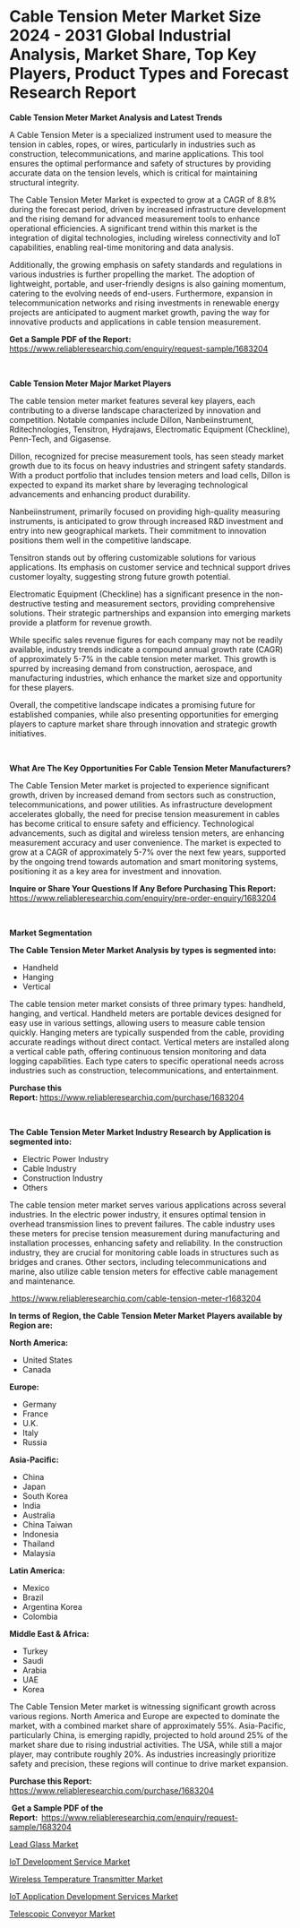 <p><h1>Cable Tension Meter Market Size 2024 - 2031 Global Industrial Analysis, Market Share, Top Key Players, Product Types and Forecast Research Report</h1></p><p><strong>Cable Tension Meter Market Analysis and Latest Trends</strong></p>
<p><p>A Cable Tension Meter is a specialized instrument used to measure the tension in cables, ropes, or wires, particularly in industries such as construction, telecommunications, and marine applications. This tool ensures the optimal performance and safety of structures by providing accurate data on the tension levels, which is critical for maintaining structural integrity.</p><p>The Cable Tension Meter Market is expected to grow at a CAGR of 8.8% during the forecast period, driven by increased infrastructure development and the rising demand for advanced measurement tools to enhance operational efficiencies. A significant trend within this market is the integration of digital technologies, including wireless connectivity and IoT capabilities, enabling real-time monitoring and data analysis. </p><p>Additionally, the growing emphasis on safety standards and regulations in various industries is further propelling the market. The adoption of lightweight, portable, and user-friendly designs is also gaining momentum, catering to the evolving needs of end-users. Furthermore, expansion in telecommunication networks and rising investments in renewable energy projects are anticipated to augment market growth, paving the way for innovative products and applications in cable tension measurement.</p></p>
<p><strong>Get a Sample PDF of the Report:&nbsp;</strong> <a href="https://www.reliableresearchiq.com/enquiry/request-sample/1683204?utm_campaign=1461&utm_medium=2&utm_source=Github&utm_content=ia&utm_term=15102024&utm_id=cable-tension-meter">https://www.reliableresearchiq.com/enquiry/request-sample/1683204</a></p>
<p>&nbsp;</p>
<p><strong>Cable Tension Meter Major Market Players</strong></p>
<p><p>The cable tension meter market features several key players, each contributing to a diverse landscape characterized by innovation and competition. Notable companies include Dillon, Nanbeiinstrument, Rditechnologies, Tensitron, Hydrajaws, Electromatic Equipment (Checkline), Penn-Tech, and Gigasense.</p><p>Dillon, recognized for precise measurement tools, has seen steady market growth due to its focus on heavy industries and stringent safety standards. With a product portfolio that includes tension meters and load cells, Dillon is expected to expand its market share by leveraging technological advancements and enhancing product durability.</p><p>Nanbeiinstrument, primarily focused on providing high-quality measuring instruments, is anticipated to grow through increased R&D investment and entry into new geographical markets. Their commitment to innovation positions them well in the competitive landscape.</p><p>Tensitron stands out by offering customizable solutions for various applications. Its emphasis on customer service and technical support drives customer loyalty, suggesting strong future growth potential.</p><p>Electromatic Equipment (Checkline) has a significant presence in the non-destructive testing and measurement sectors, providing comprehensive solutions. Their strategic partnerships and expansion into emerging markets provide a platform for revenue growth.</p><p>While specific sales revenue figures for each company may not be readily available, industry trends indicate a compound annual growth rate (CAGR) of approximately 5-7% in the cable tension meter market. This growth is spurred by increasing demand from construction, aerospace, and manufacturing industries, which enhance the market size and opportunity for these players.</p><p>Overall, the competitive landscape indicates a promising future for established companies, while also presenting opportunities for emerging players to capture market share through innovation and strategic growth initiatives.</p></p>
<p>&nbsp;</p>
<p><strong>What Are The Key Opportunities For Cable Tension Meter Manufacturers?</strong></p>
<p><p>The Cable Tension Meter market is projected to experience significant growth, driven by increased demand from sectors such as construction, telecommunications, and power utilities. As infrastructure development accelerates globally, the need for precise tension measurement in cables has become critical to ensure safety and efficiency. Technological advancements, such as digital and wireless tension meters, are enhancing measurement accuracy and user convenience. The market is expected to grow at a CAGR of approximately 5-7% over the next few years, supported by the ongoing trend towards automation and smart monitoring systems, positioning it as a key area for investment and innovation.</p></p>
<p><strong>Inquire or Share Your Questions If Any Before Purchasing This Report:</strong> <a href="https://www.reliableresearchiq.com/enquiry/pre-order-enquiry/1683204?utm_campaign=1461&utm_medium=2&utm_source=Github&utm_content=ia&utm_term=15102024&utm_id=cable-tension-meter">https://www.reliableresearchiq.com/enquiry/pre-order-enquiry/1683204</a></p>
<p>&nbsp;</p>
<p><strong>Market Segmentation</strong></p>
<p><strong>The Cable Tension Meter Market Analysis by types is segmented into:</strong></p>
<p><ul><li>Handheld</li><li>Hanging</li><li>Vertical</li></ul></p>
<p><p>The cable tension meter market consists of three primary types: handheld, hanging, and vertical. Handheld meters are portable devices designed for easy use in various settings, allowing users to measure cable tension quickly. Hanging meters are typically suspended from the cable, providing accurate readings without direct contact. Vertical meters are installed along a vertical cable path, offering continuous tension monitoring and data logging capabilities. Each type caters to specific operational needs across industries such as construction, telecommunications, and entertainment.</p></p>
<p><strong>Purchase this Report:&nbsp;</strong><a href="https://www.reliableresearchiq.com/purchase/1683204?utm_campaign=1461&utm_medium=2&utm_source=Github&utm_content=ia&utm_term=15102024&utm_id=cable-tension-meter">https://www.reliableresearchiq.com/purchase/1683204</a></p>
<p>&nbsp;</p>
<p><strong>The Cable Tension Meter Market Industry Research by Application is segmented into:</strong></p>
<p><ul><li>Electric Power Industry</li><li>Cable Industry</li><li>Construction Industry</li><li>Others</li></ul></p>
<p><p>The cable tension meter market serves various applications across several industries. In the electric power industry, it ensures optimal tension in overhead transmission lines to prevent failures. The cable industry uses these meters for precise tension measurement during manufacturing and installation processes, enhancing safety and reliability. In the construction industry, they are crucial for monitoring cable loads in structures such as bridges and cranes. Other sectors, including telecommunications and marine, also utilize cable tension meters for effective cable management and maintenance.</p></p>
<p><a href="https://www.reliableresearchiq.com/cable-tension-meter-r1683204?utm_campaign=1461&utm_medium=2&utm_source=Github&utm_content=ia&utm_term=15102024&utm_id=cable-tension-meter">&nbsp;https://www.reliableresearchiq.com/cable-tension-meter-r1683204</a></p>
<p><strong>In terms of Region, the Cable Tension Meter Market Players available by Region are:</strong></p>
<p>
    <p> <strong> North America: </strong>
        <ul>
            <li>United States</li>
            <li>Canada</li>
        </ul>
        </p> 
    <p> <strong> Europe: </strong>
        <ul>
            <li>Germany</li>
            <li>France</li>
            <li>U.K.</li>
            <li>Italy</li>
            <li>Russia</li>
        </ul>
        </p> 
    <p> <strong> Asia-Pacific: </strong>
        <ul>
            <li>China</li>
            <li>Japan</li>
            <li>South Korea</li>
            <li>India</li>
            <li>Australia</li>
            <li>China Taiwan</li>
            <li>Indonesia</li>
            <li>Thailand</li>
            <li>Malaysia</li>
        </ul>
        </p> 
    <p> <strong> Latin America: </strong>
        <ul>
            <li>Mexico</li>
            <li>Brazil</li>
            <li>Argentina Korea</li>
            <li>Colombia</li>
        </ul>
        </p> 
    <p> <strong> Middle East & Africa: </strong>
        <ul>
            <li>Turkey</li>
            <li>Saudi</li>
            <li>Arabia</li>
            <li>UAE</li>
            <li>Korea</li>
        </ul>
    </p>
    </p>
<p><p>The Cable Tension Meter market is witnessing significant growth across various regions. North America and Europe are expected to dominate the market, with a combined market share of approximately 55%. Asia-Pacific, particularly China, is emerging rapidly, projected to hold around 25% of the market share due to rising industrial activities. The USA, while still a major player, may contribute roughly 20%. As industries increasingly prioritize safety and precision, these regions will continue to drive market expansion.</p></p>
<p><strong>Purchase this Report: </strong><a href="https://www.reliableresearchiq.com/purchase/1683204?utm_campaign=1461&utm_medium=2&utm_source=Github&utm_content=ia&utm_term=15102024&utm_id=cable-tension-meter">https://www.reliableresearchiq.com/purchase/1683204</a></p>
<p>&nbsp;<strong>Get a Sample PDF of the Report:&nbsp;&nbsp;</strong><a href="https://www.reliableresearchiq.com/enquiry/request-sample/1683204?utm_campaign=1461&utm_medium=2&utm_source=Github&utm_content=ia&utm_term=15102024&utm_id=cable-tension-meter">https://www.reliableresearchiq.com/enquiry/request-sample/1683204</a></p>
<p><strong></strong></p>
<p><p><a href="https://www.linkedin.com/pulse/deep-dive-lead-glass-market-itstrends-segmentation-competitive-ek14f?utm_campaign=1461&utm_medium=2&utm_source=Github&utm_content=ia&utm_term=15102024&utm_id=cable-tension-meter">Lead Glass Market</a></p><p><a href="https://github.com/danklunxfl/Market-Research-Report-List-1/blob/main/iot-development-service-market.md?utm_campaign=1461&utm_medium=2&utm_source=Github&utm_content=ia&utm_term=15102024&utm_id=cable-tension-meter">IoT Development Service Market</a></p><p><a href="https://issuu.com/reportprime-2/docs/wireless-temperature-transmitter-ma_7069005ca4984a?utm_campaign=1461&utm_medium=2&utm_source=Github&utm_content=ia&utm_term=15102024&utm_id=cable-tension-meter">Wireless Temperature Transmitter Market</a></p><p><a href="https://github.com/dave2as/Market-Research-Report-List-1/blob/main/iot-application-development-services-market.md?utm_campaign=1461&utm_medium=2&utm_source=Github&utm_content=ia&utm_term=15102024&utm_id=cable-tension-meter">IoT Application Development Services Market</a></p><p><a href="https://issuu.com/reportprime-2/docs/telescopic-conveyor-market-size-203_0bf2861ea4b1f9?utm_campaign=1461&utm_medium=2&utm_source=Github&utm_content=ia&utm_term=15102024&utm_id=cable-tension-meter">Telescopic Conveyor Market</a></p></p>